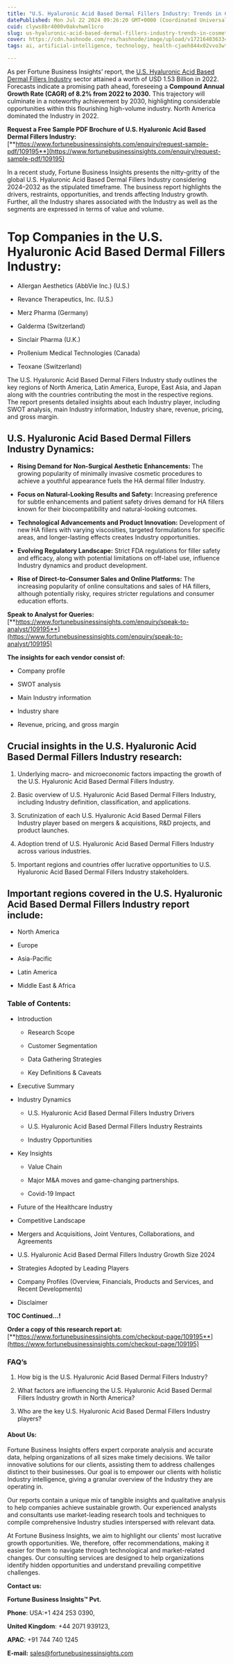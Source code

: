 ```yaml
---
title: "U.S. Hyaluronic Acid Based Dermal Fillers Industry: Trends in Cosmetic and Aesthetic Treatments"
datePublished: Mon Jul 22 2024 09:26:20 GMT+0000 (Coordinated Universal Time)
cuid: clyws8br4000v0akvhwml1cro
slug: us-hyaluronic-acid-based-dermal-fillers-industry-trends-in-cosmetic-and-aesthetic-treatments
cover: https://cdn.hashnode.com/res/hashnode/image/upload/v1721640363343/8aeb8805-04b3-49f8-9b01-e185c016cfe2.png
tags: ai, artificial-intelligence, technology, health-cjaeh844x02vvo3wtj5r2s75q, healthcare

---
```


As per Fortune Business Insights’ report, the [U.S. Hyaluronic Acid Based Dermal Fillers Industry](https://www.fortunebusinessinsights.com/u-s-hyaluronic-acid-based-dermal-fillers-market-109195) sector attained a worth of USD 1.53 Billion in 2022. Forecasts indicate a promising path ahead, foreseeing a **Compound Annual Growth Rate (CAGR) of 8.2% from 2022 to 2030.** This trajectory will culminate in a noteworthy achievement by 2030, highlighting considerable opportunities within this flourishing high-volume industry. North America dominated the Industry in 2022.

**Request a Free Sample PDF Brochure of U.S. Hyaluronic Acid Based Dermal Fillers Industry:** [**https://www.fortunebusinessinsights.com/enquiry/request-sample-pdf/109195**](https://www.fortunebusinessinsights.com/enquiry/request-sample-pdf/109195)

In a recent study, Fortune Business Insights presents the nitty-gritty of the global U.S. Hyaluronic Acid Based Dermal Fillers Industry considering 2024–2032 as the stipulated timeframe. The business report highlights the drivers, restraints, opportunities, and trends affecting Industry growth. Further, all the Industry shares associated with the Industry as well as the segments are expressed in terms of value and volume.

# **Top Companies in the U.S. Hyaluronic Acid Based Dermal Fillers Industry:**

* Allergan Aesthetics (AbbVie Inc.) (U.S.)
    
* Revance Therapeutics, Inc. (U.S.)
    
* Merz Pharma (Germany)
    
* Galderma (Switzerland)
    
* Sinclair Pharma (U.K.)
    
* Prollenium Medical Technologies (Canada)
    
* Teoxane (Switzerland)
    

The U.S. Hyaluronic Acid Based Dermal Fillers Industry study outlines the key regions of North America, Latin America, Europe, East Asia, and Japan along with the countries contributing the most in the respective regions. The report presents detailed insights about each Industry player, including SWOT analysis, main Industry information, Industry share, revenue, pricing, and gross margin.

## U.S. Hyaluronic Acid Based Dermal Fillers Industry **Dynamics**:

* **Rising Demand for Non-Surgical Aesthetic Enhancements:** The growing popularity of minimally invasive cosmetic procedures to achieve a youthful appearance fuels the HA dermal filler Industry.
    
* **Focus on Natural-Looking Results and Safety:** Increasing preference for subtle enhancements and patient safety drives demand for HA fillers known for their biocompatibility and natural-looking outcomes.
    
* **Technological Advancements and Product Innovation:** Development of new HA fillers with varying viscosities, targeted formulations for specific areas, and longer-lasting effects creates Industry opportunities.
    
* **Evolving Regulatory Landscape:** Strict FDA regulations for filler safety and efficacy, along with potential limitations on off-label use, influence Industry dynamics and product development.
    
* **Rise of Direct-to-Consumer Sales and Online Platforms:** The increasing popularity of online consultations and sales of HA fillers, although potentially risky, requires stricter regulations and consumer education efforts.
    

**Speak to Analyst for Queries:** [**https://www.fortunebusinessinsights.com/enquiry/speak-to-analyst/109195**](https://www.fortunebusinessinsights.com/enquiry/speak-to-analyst/109195)

**The insights for each vendor consist of:**

* Company profile
    
* SWOT analysis
    
* Main Industry information
    
* Industry share
    
* Revenue, pricing, and gross margin
    

## **Crucial insights in the U.S. Hyaluronic Acid Based Dermal Fillers Industry research:**

1. Underlying macro- and microeconomic factors impacting the growth of the U.S. Hyaluronic Acid Based Dermal Fillers Industry.
    
2. Basic overview of U.S. Hyaluronic Acid Based Dermal Fillers Industry, including Industry definition, classification, and applications.
    
3. Scrutinization of each U.S. Hyaluronic Acid Based Dermal Fillers Industry player based on mergers & acquisitions, R&D projects, and product launches.
    
4. Adoption trend of U.S. Hyaluronic Acid Based Dermal Fillers Industry across various industries.
    
5. Important regions and countries offer lucrative opportunities to U.S. Hyaluronic Acid Based Dermal Fillers Industry stakeholders.
    

## **Important regions covered in the U.S. Hyaluronic Acid Based Dermal Fillers Industry report include:**

* North America
    
* Europe
    
* Asia-Pacific
    
* Latin America
    
* Middle East & Africa
    

### **Table of Contents:**

* Introduction
    
    * Research Scope
        
    * Customer Segmentation
        
    * Data Gathering Strategies
        
    * Key Definitions & Caveats
        
* Executive Summary
    
* Industry Dynamics
    
    * U.S. Hyaluronic Acid Based Dermal Fillers Industry Drivers
        
    * U.S. Hyaluronic Acid Based Dermal Fillers Industry Restraints
        
    * Industry Opportunities
        
* Key Insights
    
    * Value Chain
        
    * Major M&A moves and game-changing partnerships.
        
    * Covid-19 Impact
        
* Future of the Healthcare Industry
    
* Competitive Landscape
    
* Mergers and Acquisitions, Joint Ventures, Collaborations, and Agreements
    
* U.S. Hyaluronic Acid Based Dermal Fillers Industry Growth Size 2024
    
* Strategies Adopted by Leading Players
    
* Company Profiles (Overview, Financials, Products and Services, and Recent Developments)
    
* Disclaimer
    

**TOC Continued…!**

**Order a copy of this research report at:** [**https://www.fortunebusinessinsights.com/checkout-page/109195**](https://www.fortunebusinessinsights.com/checkout-page/109195)

### **FAQ’s**

1. How big is the U.S. Hyaluronic Acid Based Dermal Fillers Industry?
    
2. What factors are influencing the U.S. Hyaluronic Acid Based Dermal Fillers Industry growth in North America?
    
3. Who are the key U.S. Hyaluronic Acid Based Dermal Fillers Industry players?
    

#### **About Us:**

Fortune Business Insights offers expert corporate analysis and accurate data, helping organizations of all sizes make timely decisions. We tailor innovative solutions for our clients, assisting them to address challenges distinct to their businesses. Our goal is to empower our clients with holistic Industry intelligence, giving a granular overview of the Industry they are operating in.

Our reports contain a unique mix of tangible insights and qualitative analysis to help companies achieve sustainable growth. Our experienced analysts and consultants use market-leading research tools and techniques to compile comprehensive Industry studies interspersed with relevant data.

At Fortune Business Insights, we aim to highlight our clients' most lucrative growth opportunities. We, therefore, offer recommendations, making it easier for them to navigate through technological and market-related changes. Our consulting services are designed to help organizations identify hidden opportunities and understand prevailing competitive challenges.

**Contact us:**

**Fortune Business Insights™ Pvt.**

**Phone**: USA:+1 424 253 0390,

**United Kingdom**: +44 2071 939123,

**APAC**: +91 744 740 1245

**E-mail:** [sales@fortunebusinessinsights.com](mailto:sales@fortunebusinessinsights.com)
